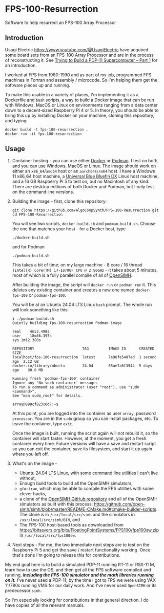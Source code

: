 # FPS-100-Resurrection
Software to help resurrect an FPS-100 Array Processor

## Introduction
Usagi Electric <https://www.youtube.com/@UsagiElectric> have acquired
some board sets from an FPS-100 Array Processor and are in the
process of reconstructing it. See
[Trying to Build a PDP-11 Supercomputer – Part 1](https://youtu.be/ufOHzGh-jbs)
for an introduction.

I worked at FPS from 1980-1990 and as part of my job, programmed FPS machines
in Fortran and assembly / microcode. So I'm helping them get the software
pieces up and running.

To make this usable in a variety of places, I'm implementing it as a
Dockerfile and `bash` scripts, a way to build a Docker image that can
be run with Windows, MacOS or Linux on environments ranging from a data
center down to a decent-sized Raspberry Pi 4 or 5. In theory, you
should be able to bring this up by installing Docker on your machine,
cloning this repository, and typing

```
docker build -t fps-100-resurrection .
docker run -it fps-100-resurrection
```

## Usage

1. Container hosting - you can use either
[Docker](https://www.docker.com) or
[Podman](https://podman.io). I test on both, and you can use Windows, MacOS
or Linux. The image should work on either an `x86_64`/`amd64` host or an
`aarch64`/`arm64` host. I have a Windows 11 x86_64 host machine, a
[Universal Blue Bluefin DX](https://projectbluefin.io) Linux host machine,
and a 16 GB Raspberry Pi 5 to test on, but no Macintosh of any kind.
There are desktop editions of both Docker and Podman, but I only test
on the command line versions.

2. Building the image - first, clone this repository:

    ```
    git clone https://github.com/AlgoCompSynth/FPS-100-Resurrection.git
    cd FPS-100-Resurrection
    ```

    You will see two scripts, `docker-build.sh` and `podman-build.sh`.
    Choose the one that matches your host - for a Docker host, type

    ```
    ./docker-build.sh
    ```

    and for Podman

    ```
    ./podman-build.sh
    ```

    This takes a bit of time; on my large machine - 8 core / 16 thread
    `(Intel(R) Core(TM) i7-10700F CPU @ 2.90GHz` - it takes about 5
    minutes, most of which is a fully parallel compile of all of
    [OpenSIMH](https://opensimh.org/).

    After building the image, the script will `docker run` or `podman run`
    it. This deletes any existing container and creates a new one named
    `docker-fps-100` or `podman-fps-100`.

    You will be at an Ubuntu 24.04 LTS Linux `bash` prompt. The whole
    run will look something like this:

    ```
    ❯ ./podman-build.sh 
    Quietly building fps-100-resurrection Podman image

    real	4m53.498s
    user	18m36.397s
    sys	1m12.380s

    REPOSITORY                      TAG         IMAGE ID      CREATED       SIZE
    localhost/fps-100-resurrection  latest      7e98fe5487ad  1 second ago  2.12 GB
    docker.io/library/ubuntu        24.04       65ae7a6f3544  5 days ago    80.6 MB

    Running fresh 'podman-fps-100' container
    Ignore any 'No such container' messages
    To run a command as administrator (user "root"), use "sudo <command>".
    See "man sudo_root" for details.

    array@898cf823c6d7:~$
    ```

    At this point, you are logged into the container as user `array`,
    password `processor`. You are in the `sudo` group so you can 
    install packages, etc. To leave the container, type `exit`.

    Once the image is built, running the script again will not rebuild it,
    so the container will start faster. However, at the moment, you get
    a fresh container every time. Future versions will have a save and
    restart script so you can exit the container, save its filesystem,
    and start it up again where you left off.

3. What's on the image -

    - Ubuntu 24.04 LTS Linux, with some command line utilities I can't
      live without,
    - Enough build tools to build all the OpenSIMH simulators,
    - `gfortran`, which may be able to compile the FPS utilities with
      some clever hacks,
    - a clone of the
      [OpenSIMH GitHub repository](https://github.com/open-simh/simh.git)
      and all of the OpenSIMH simulators as built with this process:
      <https://github.com/open-simh/simh/blob/master/README-CMake.md#cmake-builder-scripts>.
      The clone is in `/usr/local/src/simh` and the simulators in
      `/usr/local/src/simh/BIN`, and
    - The FPS-100 host-based tools as downloaded from 
      <https://bitsavers.org/bits/FloatingPointSystems/FPS100/fps100sw.zip> in
      `/usr/local/src/fps100sw`.

4. Next steps - For me, the two immediate next steps are to test on the
Raspberry Pi 5 and get the save / restart functionality working. Once
that's done I'm going to release this for contributions.

My end goal here is to build a simulated PDP-11 running RT-11 or RSX-11 M,
learn how to use the OS, and then get all the FPS software compiled and
running, ***including the FPS-100 simulator and the math libraries running
on it.*** I've never used a PDP-11; by the time I got to FPS we were using
VAX 11/780s running VMS for our daily work. And I've never used `OpenSIMH`
or its predecessor `simh`.

So I'm especially looking for contributions in that general direction.
I do have copies of all the relevant manuals.
